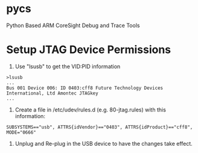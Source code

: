 # pycs
Python Based ARM CoreSight Debug and Trace Tools

# Setup JTAG Device Permissions

 1. Use "lsusb" to get the VID:PID information
```
>lsusb
...
Bus 001 Device 006: ID 0403:cff8 Future Technology Devices International, Ltd Amontec JTAGkey
...
```
 1. Create a file in /etc/udev/rules.d (e.g. 80-jtag.rules) with this information:
```
SUBSYSTEMS=="usb", ATTRS{idVendor}=="0403", ATTRS{idProduct}=="cff8", MODE="0666"
```
 1. Unplug and Re-plug in the USB device to have the changes take effect.
